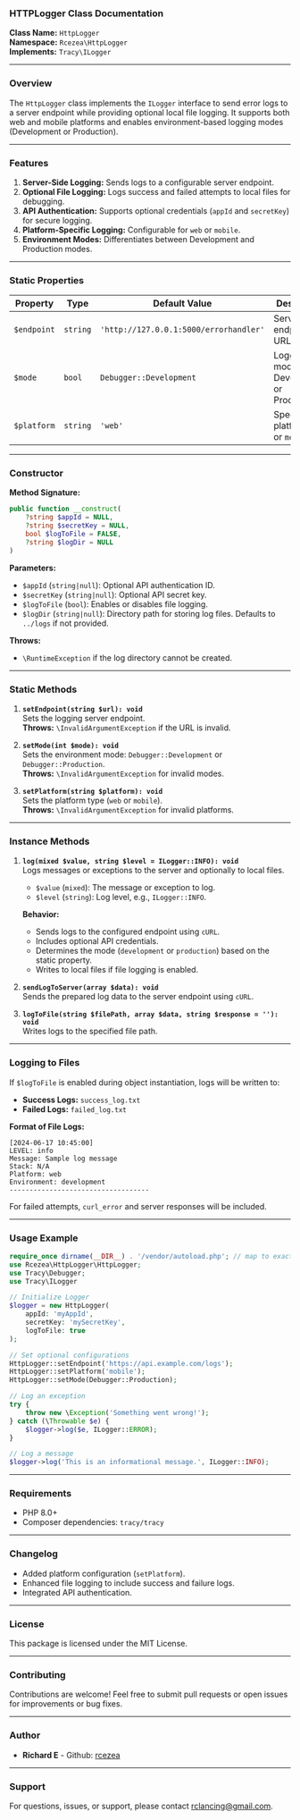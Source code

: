 
### **HTTPLogger Class Documentation**

**Class Name:** `HttpLogger`  
**Namespace:** `Rcezea\HttpLogger`  
**Implements:** `Tracy\ILogger`

---

### **Overview**
The `HttpLogger` class implements the `ILogger` interface to send error logs to a server endpoint while providing optional local file logging. It supports both web and mobile platforms and enables environment-based logging modes (Development or Production).

---

### **Features**
1. **Server-Side Logging:** Sends logs to a configurable server endpoint.
2. **Optional File Logging:** Logs success and failed attempts to local files for debugging.
3. **API Authentication:** Supports optional credentials (`appId` and `secretKey`) for secure logging.
4. **Platform-Specific Logging:** Configurable for `web` or `mobile`.
5. **Environment Modes:** Differentiates between Development and Production modes.

---

### **Static Properties**

| Property    | Type     | Default Value                          | Description                              |
|-------------|----------|----------------------------------------|------------------------------------------|
| `$endpoint` | `string` | `'http://127.0.0.1:5000/errorhandler'` | Server endpoint URL for logs.            |
| `$mode`     | `bool`   | `Debugger::Development`                | Logging mode: Development or Production. |
| `$platform` | `string` | `'web'`                                | Specifies platform: `web` or `mobile`.   |

---

### **Constructor**

**Method Signature:**
```php
public function __construct(
    ?string $appId = NULL,
    ?string $secretKey = NULL,
    bool $logToFile = FALSE,
    ?string $logDir = NULL
)
```

**Parameters:**
- `$appId` (`string|null`): Optional API authentication ID.
- `$secretKey` (`string|null`): Optional API secret key.
- `$logToFile` (`bool`): Enables or disables file logging.
- `$logDir` (`string|null`): Directory path for storing log files. Defaults to `../logs` if not provided.

**Throws:**
- `\RuntimeException` if the log directory cannot be created.

---

### **Static Methods**

1. **`setEndpoint(string $url): void`**  
   Sets the logging server endpoint.  
   **Throws:** `\InvalidArgumentException` if the URL is invalid.

2. **`setMode(int $mode): void`**  
   Sets the environment mode: `Debugger::Development` or `Debugger::Production`.  
   **Throws:** `\InvalidArgumentException` for invalid modes.

3. **`setPlatform(string $platform): void`**  
   Sets the platform type (`web` or `mobile`).  
   **Throws:** `\InvalidArgumentException` for invalid platforms.

---

### **Instance Methods**

1. **`log(mixed $value, string $level = ILogger::INFO): void`**  
   Logs messages or exceptions to the server and optionally to local files.
    - `$value` (`mixed`): The message or exception to log.
    - `$level` (`string`): Log level, e.g., `ILogger::INFO`.

   **Behavior:**
    - Sends logs to the configured endpoint using `cURL`.
    - Includes optional API credentials.
    - Determines the mode (`development` or `production`) based on the static property.
    - Writes to local files if file logging is enabled.

2. **`sendLogToServer(array $data): void`**  
   Sends the prepared log data to the server endpoint using `cURL`.

3. **`logToFile(string $filePath, array $data, string $response = ''): void`**  
   Writes logs to the specified file path.

---

### **Logging to Files**

If `$logToFile` is enabled during object instantiation, logs will be written to:
- **Success Logs:** `success_log.txt`
- **Failed Logs:** `failed_log.txt`

**Format of File Logs:**
```
[2024-06-17 10:45:00] 
LEVEL: info
Message: Sample log message
Stack: N/A
Platform: web
Environment: development
-----------------------------------
```

For failed attempts, `curl_error` and server responses will be included.

---

### **Usage Example**

```php
require_once dirname(__DIR__) . '/vendor/autoload.php'; // map to exact autoload location
use Rcezea\HttpLogger\HttpLogger;
use Tracy\Debugger;
use Tracy\ILogger

// Initialize Logger
$logger = new HttpLogger(
    appId: 'myAppId',
    secretKey: 'mySecretKey',
    logToFile: true
);

// Set optional configurations
HttpLogger::setEndpoint('https://api.example.com/logs');
HttpLogger::setPlatform('mobile');
HttpLogger::setMode(Debugger::Production);

// Log an exception
try {
    throw new \Exception('Something went wrong!');
} catch (\Throwable $e) {
    $logger->log($e, ILogger::ERROR);
}

// Log a message
$logger->log('This is an informational message.', ILogger::INFO);
```

---

### **Requirements**
- PHP 8.0+
- Composer dependencies: `tracy/tracy`

---

### **Changelog**
- Added platform configuration (`setPlatform`).
- Enhanced file logging to include success and failure logs.
- Integrated API authentication.


---

### License
This package is licensed under the MIT License.

---

### Contributing
Contributions are welcome! Feel free to submit pull requests or open issues for improvements or bug fixes.

---

### Author
* **Richard E** - Github: [rcezea](https://github.com/rcezea)

---

### Support
For questions, issues, or support, please contact [rclancing@gmail.com](mailto:rclancing@gmail.com).

